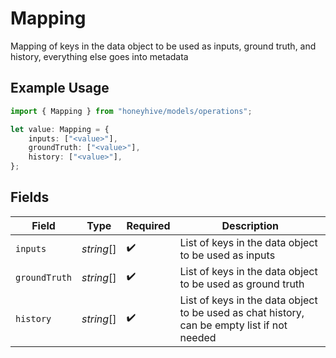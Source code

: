 # Mapping

Mapping of keys in the data object to be used as inputs, ground truth, and history, everything else goes into metadata

## Example Usage

```typescript
import { Mapping } from "honeyhive/models/operations";

let value: Mapping = {
    inputs: ["<value>"],
    groundTruth: ["<value>"],
    history: ["<value>"],
};
```

## Fields

| Field                                                                                       | Type                                                                                        | Required                                                                                    | Description                                                                                 |
| ------------------------------------------------------------------------------------------- | ------------------------------------------------------------------------------------------- | ------------------------------------------------------------------------------------------- | ------------------------------------------------------------------------------------------- |
| `inputs`                                                                                    | *string*[]                                                                                  | :heavy_check_mark:                                                                          | List of keys in the data object to be used as inputs                                        |
| `groundTruth`                                                                               | *string*[]                                                                                  | :heavy_check_mark:                                                                          | List of keys in the data object to be used as ground truth                                  |
| `history`                                                                                   | *string*[]                                                                                  | :heavy_check_mark:                                                                          | List of keys in the data object to be used as chat history, can be empty list if not needed |